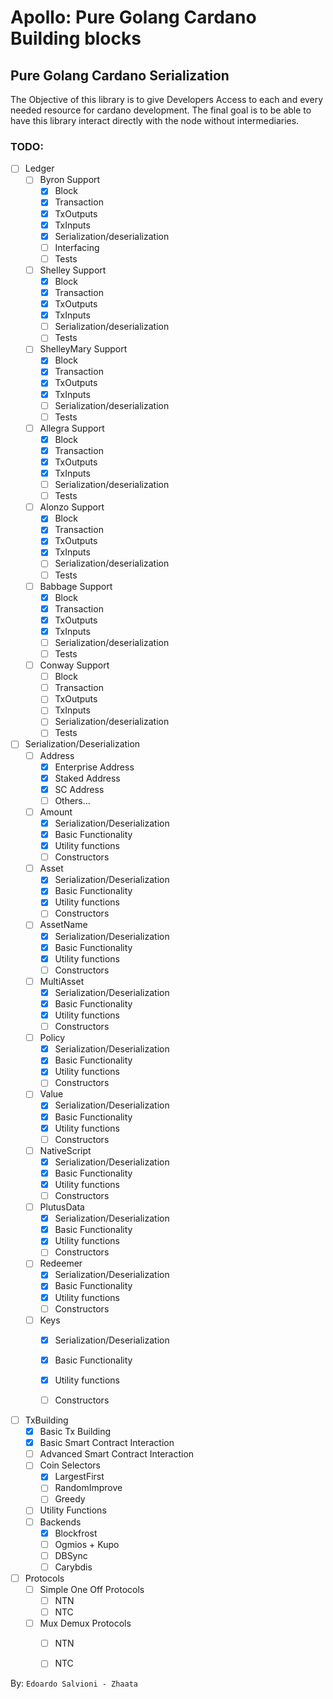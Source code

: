 # Apollo: Pure Golang Cardano Building blocks 

## Pure Golang Cardano Serialization

The Objective of this library is to give Developers Access to each and every needed resource for cardano development.
The final goal is to be able to have this library interact directly with the node without intermediaries.


### TODO:
- [ ] Ledger 
    - [ ] Byron Support
        - [X] Block
        - [X] Transaction
        - [X] TxOutputs
        - [X] TxInputs
        - [X] Serialization/deserialization
        - [ ] Interfacing
        - [ ] Tests
    - [ ] Shelley Support
        - [X] Block
        - [X] Transaction
        - [X] TxOutputs
        - [X] TxInputs
        - [ ] Serialization/deserialization
        - [ ] Tests
    - [ ] ShelleyMary Support
        - [X] Block
        - [X] Transaction
        - [X] TxOutputs
        - [X] TxInputs
        - [ ] Serialization/deserialization
        - [ ] Tests
    - [ ] Allegra Support
        - [X] Block
        - [X] Transaction
        - [X] TxOutputs
        - [X] TxInputs
        - [ ] Serialization/deserialization
        - [ ] Tests
    - [ ] Alonzo Support
        - [X] Block
        - [X] Transaction
        - [X] TxOutputs
        - [X] TxInputs
        - [ ] Serialization/deserialization
        - [ ] Tests
    - [ ] Babbage Support
        - [X] Block
        - [X] Transaction
        - [X] TxOutputs
        - [X] TxInputs
        - [ ] Serialization/deserialization
        - [ ] Tests
    - [ ] Conway Support
        - [ ] Block
        - [ ] Transaction
        - [ ] TxOutputs
        - [ ] TxInputs
        - [ ] Serialization/deserialization
        - [ ] Tests

- [ ] Serialization/Deserialization
    - [ ] Address
        - [X] Enterprise Address
        - [X] Staked Address
        - [X] SC Address
        - [ ] Others...
    - [ ] Amount
        - [X] Serialization/Deserialization
        - [X] Basic Functionality
        - [X] Utility functions
        - [ ] Constructors
    -  [ ] Asset
        - [X] Serialization/Deserialization
        - [X] Basic Functionality
        - [X] Utility functions
        - [ ] Constructors
    - [ ] AssetName
        - [X] Serialization/Deserialization
        - [X] Basic Functionality
        - [X] Utility functions
        - [ ] Constructors
    - [ ] MultiAsset
        - [X] Serialization/Deserialization
        - [X] Basic Functionality
        - [X] Utility functions
        - [ ] Constructors
    - [ ] Policy
        - [X] Serialization/Deserialization
        - [X] Basic Functionality
        - [X] Utility functions
        - [ ] Constructors
    - [ ] Value
        - [X] Serialization/Deserialization
        - [X] Basic Functionality
        - [X] Utility functions
        - [ ] Constructors
    - [ ] NativeScript
        - [X] Serialization/Deserialization
        - [X] Basic Functionality
        - [X] Utility functions
        - [ ] Constructors
    - [ ] PlutusData
        - [X] Serialization/Deserialization
        - [X] Basic Functionality
        - [X] Utility functions
        - [ ] Constructors
    - [ ] Redeemer
        - [X] Serialization/Deserialization
        - [X] Basic Functionality
        - [X] Utility functions
        - [ ] Constructors
    - [ ] Keys
        - [X] Serialization/Deserialization
        - [X] Basic Functionality
        - [X] Utility functions
        - [ ] Constructors
    

- [ ] TxBuilding
    - [X] Basic Tx Building
    - [X] Basic Smart Contract Interaction
    - [ ] Advanced Smart Contract Interaction
    - [ ] Coin Selectors
        - [X] LargestFirst
        - [ ] RandomImprove
        - [ ] Greedy
    - [ ] Utility Functions
    - [ ] Backends
        - [X] Blockfrost
        - [ ] Ogmios + Kupo
        - [ ] DBSync
        - [ ] Carybdis

- [ ] Protocols
    - [ ] Simple One Off Protocols
        - [ ] NTN
        - [ ] NTC
    - [ ] Mux Demux Protocols
        - [ ] NTN
        - [ ] NTC


By:
    `Edoardo Salvioni - Zhaata` 
